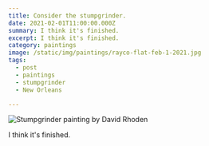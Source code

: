 ```yaml
---
title: Consider the stumpgrinder.
date: 2021-02-01T11:00:00.000Z
summary: I think it's finished.
excerpt: I think it's finished.
category: paintings
image: /static/img/paintings/rayco-flat-feb-1-2021.jpg
tags:
  - post 
  - paintings
  - stumpgrinder
  - New Orleans

---
```


![Stumpgrinder painting by David Rhoden](/static/img/paintings/rayco-flat-feb-1-2021.jpg "Stumpgrinder painting by David Rhoden")

I think it's finished.